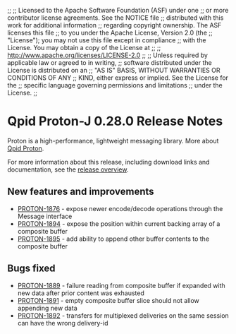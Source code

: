 ;;
;; Licensed to the Apache Software Foundation (ASF) under one
;; or more contributor license agreements.  See the NOTICE file
;; distributed with this work for additional information
;; regarding copyright ownership.  The ASF licenses this file
;; to you under the Apache License, Version 2.0 (the
;; "License"); you may not use this file except in compliance
;; with the License.  You may obtain a copy of the License at
;;
;;   http://www.apache.org/licenses/LICENSE-2.0
;;
;; Unless required by applicable law or agreed to in writing,
;; software distributed under the License is distributed on an
;; "AS IS" BASIS, WITHOUT WARRANTIES OR CONDITIONS OF ANY
;; KIND, either express or implied.  See the License for the
;; specific language governing permissions and limitations
;; under the License.
;;

# Qpid Proton-J 0.28.0 Release Notes

Proton is a high-performance, lightweight messaging library. More
about [Qpid Proton]({{site_url}}/proton/index.html).

For more information about this release, including download links and
documentation, see the [release overview](index.html).


## New features and improvements

 - [PROTON-1876](https://issues.apache.org/jira/browse/PROTON-1876) - expose newer encode/decode operations through the Message interface
 - [PROTON-1894](https://issues.apache.org/jira/browse/PROTON-1894) - expose the position within current backing array of a composite buffer
 - [PROTON-1895](https://issues.apache.org/jira/browse/PROTON-1895) - add ability to append other buffer contents to the composite buffer

## Bugs fixed

 - [PROTON-1889](https://issues.apache.org/jira/browse/PROTON-1889) - failure reading from composite buffer if expanded with new data after prior content was exhausted
 - [PROTON-1891](https://issues.apache.org/jira/browse/PROTON-1891) - empty composite buffer slice should not allow appending new data
 - [PROTON-1892](https://issues.apache.org/jira/browse/PROTON-1892) - transfers for multiplexed deliveries on the same session can have the wrong delivery-id